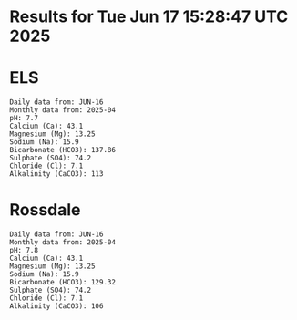 # Results for Tue Jun 17 15:28:47 UTC 2025
# ELS
```
Daily data from: JUN-16
Monthly data from: 2025-04
pH: 7.7
Calcium (Ca): 43.1
Magnesium (Mg): 13.25
Sodium (Na): 15.9
Bicarbonate (HCO3): 137.86
Sulphate (SO4): 74.2
Chloride (Cl): 7.1
Alkalinity (CaCO3): 113
```
# Rossdale
```
Daily data from: JUN-16
Monthly data from: 2025-04
pH: 7.8
Calcium (Ca): 43.1
Magnesium (Mg): 13.25
Sodium (Na): 15.9
Bicarbonate (HCO3): 129.32
Sulphate (SO4): 74.2
Chloride (Cl): 7.1
Alkalinity (CaCO3): 106
```
